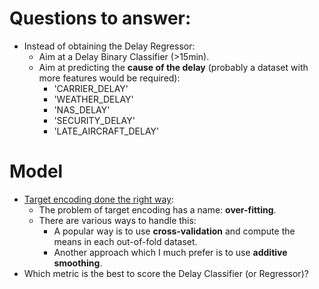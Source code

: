 # Questions to answer:
  - Instead of obtaining the Delay Regressor:
    - Aim at a Delay Binary Classifier (>15min).
    - Aim at predicting the **cause of the delay** (probably a dataset with more features would be required):
      - 'CARRIER_DELAY'
      - 'WEATHER_DELAY'
      - 'NAS_DELAY'
      - 'SECURITY_DELAY'
      - 'LATE_AIRCRAFT_DELAY'
    
# Model
- [Target encoding done the right way](https://maxhalford.github.io/blog/target-encoding/):
  - The problem of target encoding has a name: **over-fitting**.
  - There are various ways to handle this:
    - A popular way is to use **cross-validation** and compute the means in each out-of-fold dataset.
    - Another approach which I much prefer is to use **additive smoothing**.
- Which metric is the best to score the Delay Classifier (or Regressor)?
